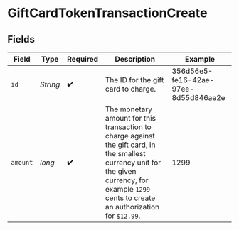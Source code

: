 # GiftCardTokenTransactionCreate


## Fields

| Field                                                                                                                                                                                             | Type                                                                                                                                                                                              | Required                                                                                                                                                                                          | Description                                                                                                                                                                                       | Example                                                                                                                                                                                           |
| ------------------------------------------------------------------------------------------------------------------------------------------------------------------------------------------------- | ------------------------------------------------------------------------------------------------------------------------------------------------------------------------------------------------- | ------------------------------------------------------------------------------------------------------------------------------------------------------------------------------------------------- | ------------------------------------------------------------------------------------------------------------------------------------------------------------------------------------------------- | ------------------------------------------------------------------------------------------------------------------------------------------------------------------------------------------------- |
| `id`                                                                                                                                                                                              | *String*                                                                                                                                                                                          | :heavy_check_mark:                                                                                                                                                                                | The ID for the gift card to charge.                                                                                                                                                               | 356d56e5-fe16-42ae-97ee-8d55d846ae2e                                                                                                                                                              |
| `amount`                                                                                                                                                                                          | *long*                                                                                                                                                                                            | :heavy_check_mark:                                                                                                                                                                                | The monetary amount for this transaction to charge against the gift card, in the smallest currency unit for the given currency, for example `1299` cents to create an authorization for `$12.99`. | 1299                                                                                                                                                                                              |